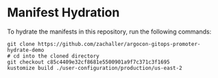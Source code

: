 # Manifest Hydration

To hydrate the manifests in this repository, run the following commands:

```shell
git clone https://github.com/zachaller/argocon-gitops-promoter-hydrate-demo
# cd into the cloned directory
git checkout c85c4409e32cf8681e5500901a9f7c371c3f1695
kustomize build ./user-configuration/production/us-east-2
```
